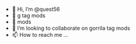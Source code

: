 - 👋 Hi, I’m @quest56
- 👀 g tag mods
- 🌱 mods
- 💞️ I’m looking to collaborate on gorrila tag mods
- 📫 How to reach me ...

<!---
quest56/quest56 is a ✨ special ✨ repository because its `README.md` (this file) appears on your GitHub profile.
You can click the Preview link to take a look at your changes.
--->
